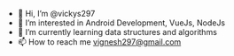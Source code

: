 - 👋 Hi, I’m @vickys297
- 👀 I’m interested in Android Development, VueJs, NodeJs
- 🌱 I’m currently learning data structures and algorithms
- 📫 How to reach me vignesh297@gmail.com

<!---
vickys297/vickys297 is a ✨ special ✨ repository because its `README.md` (this file) appears on your GitHub profile.
You can click the Preview link to take a look at your changes.
--->
